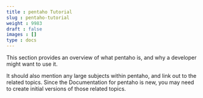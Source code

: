 ```yaml
---
title : pentaho Tutorial
slug : pentaho-tutorial
weight : 9983
draft : false
images : []
type : docs
---
```


This section provides an overview of what pentaho is, and why a developer might want to use it.

It should also mention any large subjects within pentaho, and link out to the related topics.  Since the Documentation for pentaho is new, you may need to create initial versions of those related topics.

